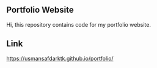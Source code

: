 ## Portfolio Website
Hi, this repository contains code for my portfolio website.

## Link
https://usmansafdarktk.github.io/portfolio/